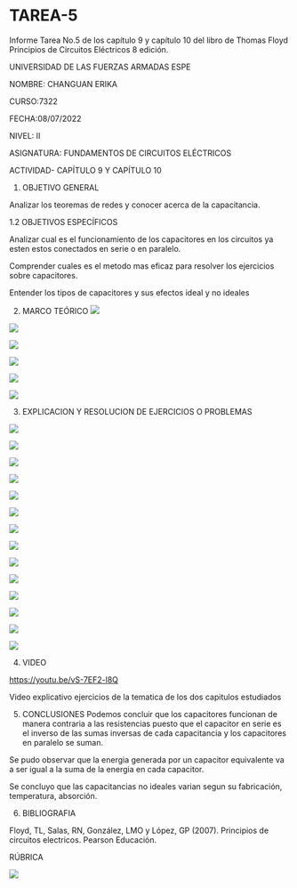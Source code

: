 # TAREA-5
Informe Tarea No.5 de los capítulo 9 y capítulo 10 del libro de Thomas Floyd Principios de Circuitos Eléctricos 8 edición.

 UNIVERSIDAD DE LAS FUERZAS ARMADAS ESPE
 
NOMBRE: CHANGUAN ERIKA

CURSO:7322

FECHA:08/07/2022

NIVEL: II

ASIGNATURA: FUNDAMENTOS DE CIRCUITOS ELÉCTRICOS

ACTIVIDAD- CAPÍTULO 9 Y CAPÍTULO 10

1. OBJETIVO GENERAL

Analizar los teoremas de redes y conocer acerca de la capacitancia.

1.2 OBJETIVOS ESPECÍFICOS

Analizar cual es el funcionamiento de los capacitores en los circuitos ya esten estos conectados en serie o en paralelo.

Comprender cuales es el metodo mas eficaz para resolver los ejercicios sobre capacitores.

Entender los tipos de capacitores y sus efectos ideal y no ideales

2. MARCO TEÓRICO
![](https://github.com/erichanguan/TAREA-5/blob/main/ejercicios/cap9.1.png)

![](https://github.com/erichanguan/TAREA-5/blob/main/ejercicios/cap9.2.png)

![](https://github.com/erichanguan/TAREA-5/blob/main/ejercicios/cap9.3.png)

![](https://github.com/erichanguan/TAREA-5/blob/main/ejercicios/cap10.1.png)

![](https://github.com/erichanguan/TAREA-5/blob/main/ejercicios/cap10.2.png)

![](https://github.com/erichanguan/TAREA-5/blob/main/ejercicios/cap10.3.png)




3. EXPLICACION Y RESOLUCION DE EJERCICIOS O PROBLEMAS

![](https://github.com/erichanguan/TAREA-5/blob/main/ejercicios/9.1%20cap9.png)

![](https://github.com/erichanguan/TAREA-5/blob/main/ejercicios/9.2%20cap9.png)

![](https://github.com/erichanguan/TAREA-5/blob/main/ejercicios/9.3%20cap9.png)

![](https://github.com/erichanguan/TAREA-5/blob/main/ejercicios/9.4%20cap9.png)

![](https://github.com/erichanguan/TAREA-5/blob/main/ejercicios/9.5%20cap9.png)

![](https://github.com/erichanguan/TAREA-5/blob/main/ejercicios/9.6%20cap9.png)

![](https://github.com/erichanguan/TAREA-5/blob/main/ejercicios/9.7%20cap9.png)

![](https://github.com/erichanguan/TAREA-5/blob/main/ejercicios/9.8%20cap9.png)

![](https://github.com/erichanguan/TAREA-5/blob/main/ejercicios/9.9%20cap9.png)

![](https://github.com/erichanguan/TAREA-5/blob/main/ejercicios/9.10%20cap9.png)

![](https://github.com/erichanguan/TAREA-5/blob/main/ejercicios/10.1%20cap10.png)

![](https://github.com/erichanguan/TAREA-5/blob/main/ejercicios/10.2%20cap10.png)

![](https://github.com/erichanguan/TAREA-5/blob/main/ejercicios/10.3%20cap10.png)

![](https://github.com/erichanguan/TAREA-5/blob/main/ejercicios/10.4%20cap10.png)

4. VIDEO

https://youtu.be/vS-7EF2-l8Q

Video explicativo ejercicios de la tematica de los dos capitulos estudiados

5. CONCLUSIONES
Podemos concluir que los capacitores funcionan de manera contraria a las resistencias 
puesto que el capacitor en serie es el inverso de las sumas inversas de cada capacitancia y 
los capacitores en paralelo se suman.

Se pudo observar que la energia generada por un capacitor equivalente va a ser igual a la 
suma de la energia en cada capacitor.

Se concluyo que las capacitancias no ideales varian segun su fabricación, temperatura, absorción.

6. BIBLIOGRAFIA

Floyd, TL, Salas, RN, González, LMO y López, GP (2007). Principios de circuitos electricos. Pearson Educación.

RÚBRICA

![](https://github.com/doalulema/InformeTarea/blob/main/Tarea.png)


